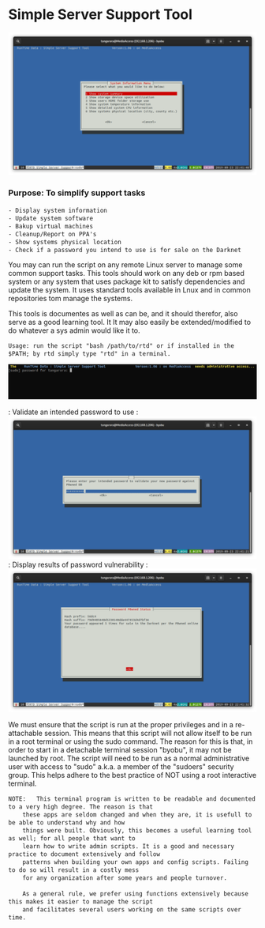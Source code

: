 # Simple Server Support Tool

![RTD SSST](Media_files/3-info.png?raw=true "Main Window")


###	Purpose: To simplify support tasks 

	- Display system information 
	- Update system software
	- Bakup virtual machines 
	- Cleanup/Report on PPA's
	- Show systems physical location 
	- Check if a password you intend to use is for sale on the Darknet

You may can run the script on any remote Linux server to manage some common support tasks. This tools should work on any deb or rpm based system or any system that uses package kit to satisfy dependencies and update the system. It uses standard tools available in Lnux and in common repositories tom manage the systems. 

This tools is documentes as well as can be, and it should therefor, also serve as a good learning tool. It It may also easily be extended/modified to do whatever a sys admin would like it to. 
```
Usage: run the script "bash /path/to/rtd" or if installed in the $PATH; by rtd simply type "rtd" in a terminal.
```


![RTD SSST Screenshot 2](Media_files/10.png?raw=true "Executing the Script")

: Validate an intended password to use : 
![RTD SSST Screenshot 2](Media_files/7-pass.png?raw=true "Executing the Script")
: Display results of password vulnerability : 
![RTD SSST Screenshot 2](Media_files/8-pass.png?raw=true "Executing the Script")


We must ensure that the script is run at the proper privileges and in a 
re-attachable session. This means that this script will not allow itself to be run in 
a root terminal or using the sudo command. The reason for this is that, in order to start in
a detachable terminal session "byobu", it may not be launched by root. The script will 
need to be run as a normal administrative user with access to "sudo" a.k.a. a member of the 
"sudoers" security group. This helps adhere to the best practice of NOT using a root interactive
terminal. 

```
NOTE:	This terminal program is written to be readable and documented to a very high degree. The reason is that
	these apps are seldom changed and when they are, it is usefull to be able to understand why and how 
	things were built. Obviously, this becomes a useful learning tool as well; for all people that want to 
	learn how to write admin scripts. It is a good and necessary practice to document extensively and follow
	patterns when building your own apps and config scripts. Failing to do so will result in a costly mess
	for any organization after some years and people turnover. 

	As a general rule, we prefer using functions extensively because this makes it easier to manage the script
	and facilitates several users working on the same scripts over time.
```
